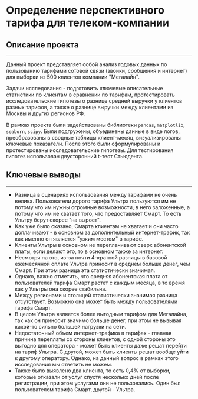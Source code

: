 # Определение перспективного тарифа для телеком-компании

## Описание проекта
__________________________________________________________________
Данный проект представляет собой анализ годовых данных по пользованию тарифами сотовой связи (звонки, сообщения и интернет) для выборки из 500 клиентов компании "Мегалайн".  

Задачи исследования - подготовить ключевые описательные статистики по клиентам в сравнении по тарифам, протестировать исследовательские гипотезы о разнице средней выручки у клиентов разных тарифов, а также о разнице выручки между клиентами из Москвы и других регионов РФ.  

В рамках проекта были задействованы библиотеки `pandas`, `matplotlib`, `seaborn`, `scipy`. Были подгружены, объединены данные в виде логов, преобразованы в сводные таблицы клиент-месяц, визуализированы ключевые показатели. После этого были сформулированы и протестированы исследовательские гипотезы. Для тестирования гипотез использован двусторонний t-тест Стьюдента.

## Ключевые выводы
-------
- Разница в сценариях использования между тарифами не очень велика. Пользователи дорого тарифа Ультра пользуются им не потому что им нужны огромные возможности, в него заложенные, а потому что им не хватает того, что предоставляет Смарт. То есть Ультру берут скорее "на вырост".
- Как уже было сказано, Смарта клиентам не хватает и они часто доплачивают - в основном за дополнительный интернет-трафик, так как именно он является "узким местом" в тарифе. 
- Клиенты Ультры в основном не переплачивают сверх абонентской платы, если делают это, то в основном также за интернет. 
- Несмотря на это, из-за почти 4-кратной разницы в базовой ежемесячной оплате Ультра приносит в среднем больше денег, чем Смарт. При этом разница эта статистически значимая. 
- Однако, важно отметить, что средняя абонентская плата от пользователей тарифа Смарт растет с каждым месяца, в то время как у Ультры она скорее стабильна. 
- Между регионами и столицей статистически значимая разница отсутствует. Возможно она может быть между пользователями тарифа Смарт.
- В целом Ультра является более выгодным тарифом для Мегалайна, так как он приносит значимо больше денег, при этом не вызывая какой-то сильно большей нагрузки на сети. 
- Недостаточный объем интернет-трафика в тарифах - главная причина переплаты со стороны клиентов, с одной стороны это выгодно для оператора - может быть клиенты даже решат перейти на тариф Ультра. С другой, может быть клиенты решат вообще уйти к другому оператору. Однако, на данный вопрос в рамках этого исследования мы ответить не можем.
- Также было выявлено два клиента, то есть 0,4% от выборки, которые отказали от услуг спустя несколько дней после регистрации, при этом услугами они не пользовались. Один был пользователем тарифа Смарт, другой - Ультра. 
